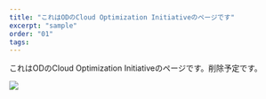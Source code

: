 ```yaml
---
title: "これはODのCloud Optimization Initiativeのページです"
excerpt: "sample"
order: "01"
tags:
---
```



これはODのCloud Optimization Initiativeのページです。削除予定です。

![](sample1.png)
